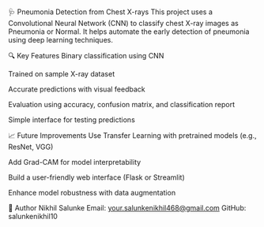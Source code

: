 🩺 Pneumonia Detection from Chest X-rays
This project uses a Convolutional Neural Network (CNN) to classify chest X-ray images as Pneumonia or Normal. It helps automate the early detection of pneumonia using deep learning techniques.

🔍 Key Features
Binary classification using CNN

Trained on sample X-ray dataset

Accurate predictions with visual feedback

Evaluation using accuracy, confusion matrix, and classification report

Simple interface for testing predictions

📈 Future Improvements
Use Transfer Learning with pretrained models (e.g., ResNet, VGG)

Add Grad-CAM for model interpretability

Build a user-friendly web interface (Flask or Streamlit)

Enhance model robustness with data augmentation

👤 Author
Nikhil Salunke
Email: your.salunkenikhil468@gmail.com
GitHub: salunkenikhil10

